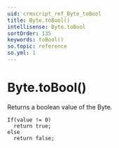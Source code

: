 ```yaml
---
uid: crmscript_ref_Byte_toBool
title: Byte.toBool()
intellisense: Byte.toBool
sortOrder: 135
keywords: toBool()
so.topic: reference
so.yml: 1
---
```


# Byte.toBool()

Returns a boolean value of the Byte.

    If(value != 0)
      return true;
    else
      return false;
